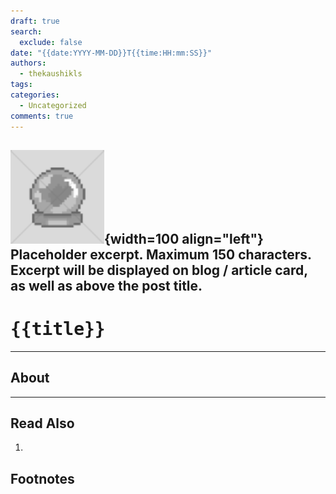 ```yaml
---
draft: true
search:
  exclude: false
date: "{{date:YYYY-MM-DD}}T{{time:HH:mm:SS}}"
authors:
  - thekaushikls
tags: 
categories:
  - Uncategorized
comments: true
---
```

![](../../Resources/Placeholder_150x150.png){width=100 align="left"}
<br> Placeholder excerpt. Maximum 150 characters. Excerpt will be displayed on blog / article card, as well as above the post title.
---
<!-- more -->

# <kbd> {{title}} </kbd>
---

## About

---
## Read Also
1. 

## Footnotes
